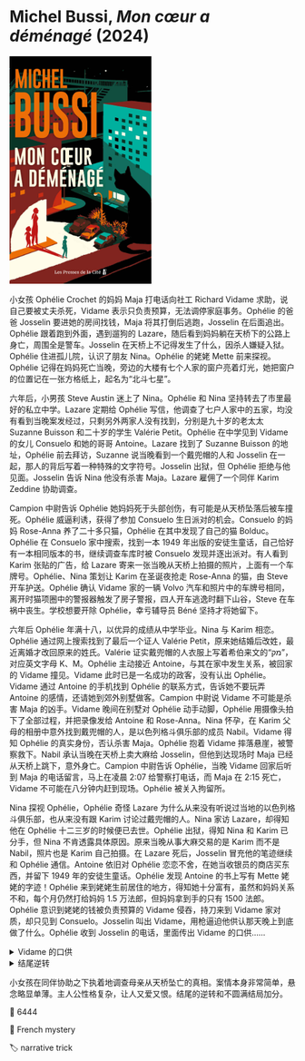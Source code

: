 # Michel Bussi, <i>Mon cœur a déménagé</i> (2024)

<img src=images/2024_cover.jpg width=250/>

小女孩 Ophélie Crochet 的妈妈 Maja 打电话向社工 Richard Vidame 求助，说自己要被丈夫杀死，Vidame 表示只负责预算，无法调停家庭事务。Ophélie 的爸爸 Josselin 要进她的房间找钱，Maja 将其打倒后逃跑，Josselin 在后面追出。Ophélie 跟着跑到外面，遇到遛狗的 Lazare，随后看到妈妈躺在天桥下的公路上身亡，周围全是警车。Josselin 在天桥上不记得发生了什么，因杀人嫌疑入狱。Ophélie 住进孤儿院，认识了朋友 Nina。Ophélie 的姥姥 Mette 前来探视。Ophélie 记得在妈妈死亡当晚，旁边的大楼有七个人家的窗户亮着灯光，她把窗户的位置记在一张方格纸上，起名为“北斗七星”。

六年后，小男孩 Steve Austin 迷上了 Nina。Ophélie 和 Nina 坚持转去了市里最好的私立中学。Lazare 定期给 Ophélie 写信，他调查了七户人家中的五家，均没有看到当晚案发经过，只剩另外两家人没有找到，分别是九十岁的老太太 Suzanne Buisson 和二十岁的学生 Valérie Petit。Ophélie 在中学见到 Vidame 的女儿 Consuelo 和她的哥哥 Antoine。Lazare 找到了 Suzanne Buisson 的地址，Ophélie 前去拜访，Suzanne 说当晚看到一个戴兜帽的人和 Josselin 在一起，那人的背后写着一种特殊的文字符号。Josselin 出狱，但 Ophélie 拒绝与他见面。Josselin 告诉 Nina 他没有杀害 Maja。Lazare 雇佣了一个同伴 Karim Zeddine 协助调查。

Campion 中尉告诉 Ophélie 她妈妈死于头部创伤，有可能是从天桥坠落后被车撞死。Ophélie 威逼利诱，获得了参加 Consuelo 生日派对的机会。Consuelo 的妈妈 Rose-Anna 养了二十多只猫，Ophélie 在其中发现了自己的猫 Bolduc。Ophélie 在 Consuelo 家中搜索，找到一本 1949 年出版的安徒生童话，自己恰好有一本相同版本的书，继续调查车库时被 Consuelo 发现并逐出派对。有人看到 Karim 张贴的广告，给 Lazare 寄来一张当晚从天桥上拍摄的照片，上面有一个车牌号。Ophélie、Nina 策划让 Karim 在圣诞夜抢走 Rose-Anna 的猫，由 Steve 开车护送。Ophélie 确认 Vidame 家的一辆 Volvo 汽车和照片中的车牌号相同，离开时猫项圈中的警报器触发了房子警报，四人开车逃逸时翻下山谷，Steve 在车祸中丧生。学校想要开除 Ophélie，幸亏辅导员 Béné 坚持才将她留下。

六年后 Ophélie 年满十八，以优异的成绩从中学毕业。Nina 与 Karim 相恋。Ophélie 通过网上搜索找到了最后一个证人 Valérie Petit，原来她结婚后改姓，最近离婚才改回原来的姓氏。Valérie 证实戴兜帽的人衣服上写着希伯来文的“מק”，对应英文字母 K、M。Ophélie 主动接近 Antoine，与其在家中发生关系，被回家的 Vidame 撞见。Vidame 此时已是一名成功的政客，没有认出 Ophélie。Vidame 通过 Antoine 的手机找到 Ophélie 的联系方式，告诉她不要玩弄 Antoine 的感情，还请她到郊外别墅做客。Campion 中尉说 Vidame 不可能是杀害 Maja 的凶手。Vidame 晚间在别墅对 Ophélie 动手动脚，Ophélie 用摄像头拍下了全部过程，并把录像发给 Antoine 和 Rose-Anna。Nina 怀孕，在 Karim 父母的相册中意外找到戴兜帽的人，是以色列格斗俱乐部的成员 Nabil。Vidame 得知 Ophélie 的真实身份，否认杀害 Maja。Ophélie 抱着 Vidame 摔落悬崖，被警察救下。Nabil 承认当晚在天桥上卖大麻给 Josselin，但他到达现场时 Maja 已经从天桥上跳下，意外身亡。Campion 中尉告诉 Ophélie，当晚 Vidame 回家后听到 Maja 的电话留言，马上在凌晨 2:07 给警察打电话，而 Maja 在 2:15 死亡，Vidame 不可能在八分钟内赶到现场。Ophélie 被关入拘留所。

Nina 探视 Ophélie，Ophélie 奇怪 Lazare 为什么从来没有听说过当地的以色列格斗俱乐部，也从来没有跟 Karim 讨论过戴兜帽的人。Nina 家访 Lazare，却得知他在 Ophélie 十二三岁的时候便已去世。Ophélie 出狱，得知 Nina 和 Karim 已分手，但 Nina 不肯透露具体原因。原来当晚从事大麻交易的是 Karim 而不是 Nabil，照片也是 Karim 自己拍摄。在 Lazare 死后，Josselin 冒充他的笔迹继续和 Ophélie 通信。Antoine 依旧对 Ophélie 恋恋不舍，在她当收银员的商店买东西，并留下 1949 年的安徒生童话。Ophélie 发现 Antoine 的书上写有 Mette 姥姥的字迹！Ophélie 来到姥姥生前居住的地方，得知她十分富有，虽然和妈妈关系不和，每个月仍然打给妈妈 1.5 万法郎，但妈妈拿到手的只有 1500 法郎。Ophélie 意识到姥姥的钱被负责预算的 Vidame 侵吞，持刀来到 Vidame 家对质，却只见到 Consuelo。Josselin 叫出 Vidame，用枪逼迫他供认那天晚上到底做了什么。Ophélie 收到 Josselin 的电话，里面传出 Vidame 的口供……

<details><summary>Vidame 的口供</summary>
Vidame 侵吞 Matte 的钱财，被 Maja 发现账目可疑，于是决定杀人灭口。当晚 Vidame 在情妇家，距离案发地点开车不到十分钟。警察一开始就知道他是从情妇家打的电话，但他动用关系将此事隐瞒。他开车赶到天桥时，正看到 Maja 跨过天桥上了大路，于是开车将其撞死。Ophélie 听到口供后，知道自己冤枉爸爸多年，给 Josselin 发消息“我爱你”。
</details>

<details><summary>结尾逆转</summary>
Karim 证实是 Josselin 将 Maja 推下天桥致死，自己因见死不救心存内疚，所以一直没有供出真相。Josselin 开枪引发爆炸，与 Vidame 一起被烧死。Josselin 为了报复 Vidame 侵吞钱财，所以让他替自己承担杀人罪名。结尾 Karim 和 Nina 和好如初，但 Ophélie 不知道二人为什么吵架，又为什么和好。
</details>

小女孩在同伴协助之下执着地调查母亲从天桥坠亡的真相。案情本身非常简单，悬念略显单薄。主人公性格复杂，让人又爱又恨。结尾的逆转和不圆满结局加分。

:link: 6444

:file_folder: French mystery

:label: narrative trick
